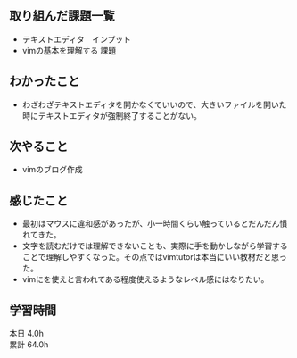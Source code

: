 ## 取り組んだ課題一覧
- テキストエディタ　インプット
- vimの基本を理解する 課題
## わかったこと
- わざわざテキストエディタを開かなくていいので、大きいファイルを開いた時にテキストエディタが強制終了することがない。
## 次やること
- vimのブログ作成
## 感じたこと
- 最初はマウスに違和感があったが、小一時間くらい触っているとだんだん慣れてきた。
- 文字を読むだけでは理解できないことも、実際に手を動かしながら学習することで理解しやすくなった。その点ではvimtutorは本当にいい教材だと思った。
- vimにを使えと言われてある程度使えるようなレベル感にはなりたい。
## 学習時間
本日 4.0h  
累計 64.0h
